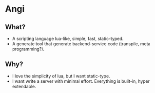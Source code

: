 # Angi

## What?

- A scripting language lua-like, simple, fast, static-typed.
- A generate tool that generate backend-service code (transpile, meta programming?). 

## Why?

- I love the simplicity of lua, but I want static-type.
- I want write a server with minimal effort. Everything is built-in, hyper extendable.
